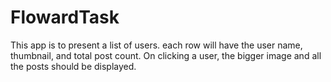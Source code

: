 # FlowardTask
This app is to present a list of users. each row will have the user name, thumbnail, and total post count. On clicking a user, the bigger image and all the posts should be displayed.
